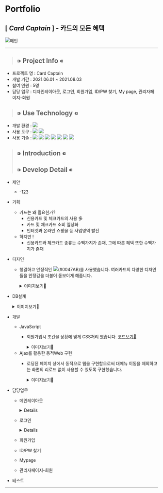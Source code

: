 # __Portfolio__
## [ _Card Captain_ ] - 카드의 모든 혜택
![메인](https://user-images.githubusercontent.com/81910342/128857814-db0351c5-4e07-4032-9793-282e99b680f2.png)
***
>## ⁍ Project Info ⁌
* 프로젝트 명 : Card Captain
* 개발 기간 :  2021.06.01 ~ 2021.08.03
* 참여 인원 : 5명
* 담당 업무 : 디자인레이아웃, 로그인, 회원가입, ID/PW 찾기, My page, 관리자페이지-회원

>## ⁍ Use Technology ⁌
* 개발 환경 : <img src="https://img.shields.io/badge/Windows 10-0078D6?style=flat-square&logo=Windows&logoColor=white"/>  
* 사용 도구 : <img src="https://img.shields.io/badge/Eclipse-2C2255?style=flat-square&logo=Eclipse&logoColor=white"/> <img src="https://img.shields.io/badge/SQL Developer-F80000?style=flat-square&logo=ORACLE&logoColor=white"/>    
* 사용 기술 : <img src="https://img.shields.io/badge/JAVA-007396?style=flat-square&logo=JAVA&logoColor=white"/> <img src="https://img.shields.io/badge/JAVASCRIPT-F7DF1E?style=flat-square&logo=JAVASCRIPT&logoColor=black"/> <img src="https://img.shields.io/badge/CSS-1572B6?style=flat-square&logo=css3&logoColor=white"/> <img src="https://img.shields.io/badge/HTML-E34F26?style=flat-square&logo=HTML5&logoColor=white"/> <img src="https://img.shields.io/badge/SPRING-6DB33F?style=flat-square&logo=SPRING&logoColor=white"/> <img src="https://img.shields.io/badge/ORACLE-F80000?style=flat-square&logo=ORACLE&logoColor=white"/> <img src="https://img.shields.io/badge/JQUERY-0769AD?style=flat-square&logo=JQUERY&logoColor=white"/>

>## ⁍ Introduction ⁌
>## ⁍ Develop Detail ⁌
* 제안
  * -123
* 기획
  * 카드는 왜 필요한가?
    * 신용카드 및 체크카드의 사용 多
    * 카드 및 체크카드 소비 일상화 
    * 인터넷과 온라인 쇼핑몰 등 사업영역 발전
  * 하지만 !
    * 신용카드와 체크카드 종류는 수백가지가 존재, 그에 따른 혜택 또한 수백가지가 존재

* 디자인
  * 청결하고 안정적인 <img src="https://img.shields.io/badge/코발트블루-0047AB?style=for-the-badge&logo"/>(#0047AB)를 사용했습니다. 여러카드의 다양한 디자인들을 안정감을 더불어 돋보이게 해줍니다.
    <details>
      <summary>이미지보기👀</summary>

    |feature|Description|
    |:--:|:--:|
    |메인페이지|![스크린샷(129)](https://user-images.githubusercontent.com/81910342/128695317-ec154d4f-f5f1-4c38-84d7-8e361b9dc896.png)
    |카드사별 순위|![스크린샷(132)](https://user-images.githubusercontent.com/81910342/128695374-9338785c-10f3-464a-8a98-619d89c1ddf4.png)
    |카드 비교|![스크린샷(133)](https://user-images.githubusercontent.com/81910342/128811160-3212877a-ce00-4c7e-bd75-3aee11c24208.png)
    |전체카드순위|![스크린샷(131)](https://user-images.githubusercontent.com/81910342/128811220-5b7e736b-0ef0-432d-94a4-df3594a92118.png) ![스크린샷(137)](https://user-images.githubusercontent.com/81910342/128813314-38d65f0a-59f2-43db-9a37-11b0eb6de965.png)

  </details>

* DB설계
    <details>
    <summary>이미지보기👀</summary>

    |feature|Description|
    |:--:|:--:|
    |ERD|![erd11](https://user-images.githubusercontent.com/81910342/128841759-c2abd214-1f6d-4b4d-bc8a-0cd65f7b518e.PNG)
    |메타데이터|![메타데이터](https://user-images.githubusercontent.com/81910342/128842663-d322d964-a2f4-46a4-81cf-ea16c90136e7.PNG)
    |테이블정의서|![1](https://user-images.githubusercontent.com/81910342/128814142-b6e959a7-6759-4c79-89c1-91559edaf6d5.PNG)  

    </details>
* 개발
  * JavaScript
    * 회원가입시 조건을 상황에 맞게 CSS처리 했습니다.
        [코드보기👀](https://github.com/financeTeamProject/CardCaptain/blob/e0ec856e17c14c7f938b45b3799f83c9797b644a/CDCP/src/main/webapp/WEB-INF/views/user/join.jsp#L265)
        <details>
        <summary>이미지보기👀</summary>

        |feature|Description|
        |:--:|:--:|
        |회원가입|![회원가입 2](https://user-images.githubusercontent.com/81910342/128839805-7bb7abce-0e3e-49e3-a538-f5642e4643f4.png)
        |ID/PW 찾기|![IDPW 찾기](https://user-images.githubusercontent.com/81910342/128840482-ea6e997a-81ab-4247-b276-c9b10c922cfc.PNG)

        
        </details>
  * Ajax를 활용한 동적Web 구현
    * 로딩된 페이지 상에서 동적으로 웹을 구현함으로써 대메뉴 이동을 제외하고는 화면의 리로드 없이 사용할 수 있도록 구현했습니다.
        <details>
        <summary>이미지보기👀</summary>

        |feature|Description|
        |:--:|:--:|
        |1|![카드사별 랭킹](https://user-images.githubusercontent.com/81910342/128833893-0f9d0215-1413-4aed-97ac-8b0b2799e0dd.png)
        |2|![스크린샷(135)](https://user-images.githubusercontent.com/81910342/128833924-35922c5e-639f-4b52-84a0-cac34b106f80.png)
        
        </details>
        
* 담당업무
  * 메인레이아웃
    <details>
 
     * 대표색상 <img src="https://img.shields.io/badge/코발트블루-0047AB?style=flat-square&logo"/>를 이용하여 Header/Footer 구조와 메인의 슬라이드를 이용하여 각종 메뉴바의 가이드를 구성했습니다.
       ![메인레이아웃](https://user-images.githubusercontent.com/81910342/128856764-a0bd32db-5870-47b5-a0bf-1e261758a75b.PNG)
 
    </details>
  * 로그인
    <details>
 
     * Header의 우측 로그인이미지를 클릭시 로그인창을 생성합니다.
        [JSP code👀](https://github.com/financeTeamProject/CardCaptain/blob/8f52920ec304a59033318ea789e8009e1f28483b/CDCP/src/main/webapp/WEB-INF/views/home.jsp#L790)
          ![로그인 1](https://user-images.githubusercontent.com/81910342/128860847-a8be7e75-7782-46fa-bd6f-f32a208fa175.PNG)
     * 입력한 ID/PW의 데이터를 form으로 DB까지 넘겨줍니다.    
        [Controller code👀](https://github.com/financeTeamProject/CardCaptain/blob/8f52920ec304a59033318ea789e8009e1f28483b/CDCP/src/main/java/com/gdj35/cdcp/WEB/user/UserContoller/UserContoller.java#L28)
        [Sql code👀](https://github.com/financeTeamProject/CardCaptain/blob/f63c2bd84256cc1d0087d98a90818f08ad3ce42e/CDCP/src/main/resources/mapper/User_SQL.xml#L4)
     * 로그인 성공, 실패
       ![성공,실패](https://user-images.githubusercontent.com/81910342/128869210-97652983-78a5-4a89-aa08-68a431ae2c2f.PNG)
 
    </details>
  * 회원가입
  * ID/PW 찾기
  * Mypage
  * 관리자페이지-회원
  
  
* 테스트
***


